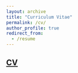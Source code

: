 ```yaml
---
layout: archive
title: "Curriculum Vitae"
permalink: /cv/
author_profile: true
redirect_from:
  - /resume
---
```

## [CV](https://github.com/debanjanxy/debanjanxy.github.io/raw/master/files/cv.pdf)
